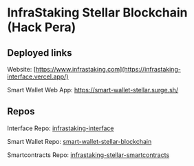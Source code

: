 # InfraStaking Stellar Blockchain (Hack Pera)

## Deployed links

Website: [https://www.infrastaking.com](https://infrastaking-interface.vercel.app/)

Smart Wallet Web App: https://smart-wallet-stellar.surge.sh/

## Repos

Interface Repo: [infrastaking-interface](https://github.com/ahmedali8/infrastaking-interface)

Smart Wallet Repo: [smart-wallet-stellar-blockchain](https://github.com/MidhaTahir/smart-wallet-stellar-blockchain)

Smartcontracts Repo: [infrastaking-stellar-smartcontracts](https://github.com/ahmedali8/infrastaking-stellar-smartcontracts)
